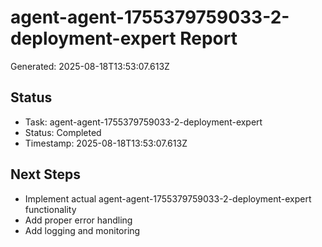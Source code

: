 # agent-agent-1755379759033-2-deployment-expert Report

Generated: 2025-08-18T13:53:07.613Z

## Status
- Task: agent-agent-1755379759033-2-deployment-expert
- Status: Completed
- Timestamp: 2025-08-18T13:53:07.613Z

## Next Steps
- Implement actual agent-agent-1755379759033-2-deployment-expert functionality
- Add proper error handling
- Add logging and monitoring
